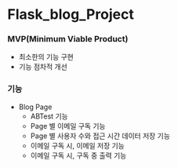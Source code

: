 # Flask_blog_Project

### MVP(Minimum Viable Product)
- 최소한의 기능 구현
- 기능 점차적 개선

### 기능
- Blog Page
  - ABTest 기능
  - Page 별 이메일 구독 기능
  - Page 별 사용자 수와 접근 시간 데이터 저장 기능
  - 이메일 구독 시, 이메일 저장 기능
  - 이메일 구독 시, 구독 중 출력 기능
